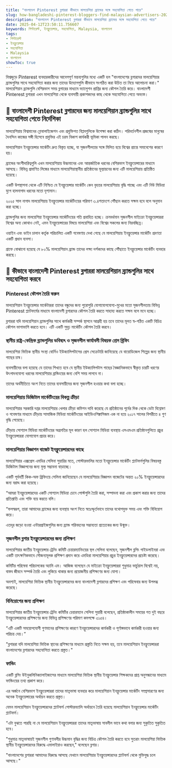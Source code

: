 ```yaml
---
title: "বাংলাদেশ Pinterest ব্লগাররা কীভাবে মালয়েশিয়া ব্র্যান্ডের সঙ্গে সহযোগিতা পেতে পারে"
slug: how-bangladeshi-pinterest-bloggers-find-malaysian-advertisers-2025-04-12
description: "বাংলাদেশ Pinterest ব্লগাররা কীভাবে মালয়েশিয়া ব্র্যান্ডের সঙ্গে সহযোগিতা পেতে পারে"
date: 2025-04-12T23:50:11.756607
keywords: পিন্টারেস্ট, ইনফ্লুয়েন্সার, সহযোগিতা, Malaysia, বাংলাদেশ
tags:
- পিন্টারেস্ট
- ইনফ্লুয়েন্সার
- সহযোগিতা
- Malaysia
- বাংলাদেশ
showToc: true
---
```


বিশ্বজুড়ে Pinterest ব্যবহারকারীদের আবেগপূর্ণ মন্তব্যগুলির মধ্যে একটি হল "বাংলাদেশের ব্লগারদের মালয়েশিয়ার ব্র্যান্ডগুলির সাথে সহযোগিতা করার জন্য তাদের উদ্যোগগুলি কীভাবে সংগঠিত করা উচিত তা নিয়ে আলোচনা করা।" মালয়েশিয়ান ব্র্যান্ডগুলি বেশিরভাগ সময় ব্লগারের মাধ্যমে ভ্যালুেশন প্রাপ্তির জন্য কৌশল তৈরি করে। বাংলাদেশী Pinterest ব্লগাররা এখন মালয়েশিয়া থেকে ব্যবসায়ী প্রকাশকদের কাছ থেকে সহযোগিতা পেতে অভ্যস্ত।



## 🎯 বাংলাদেশী Pinterest ব্লগারদের জন্য মালয়েশিয়ান ব্র্যান্ডগুলির সাথে সহযোগিতা পেতে নির্দেশিকা

মালয়েশিয়ায় বিশ্বমানের গ্লোবালাইজেশন এবং প্রযুক্তিগত বিপ্লবগুলিকে উপেক্ষা করা কঠিন। পরিবর্তনশীল প্রজন্মের মানুষের দৈনন্দিন কাজের সঙ্গী হিসেবে প্রযুক্তির এই চরম বিকাশ কার্যকরী ভূমিকা পালন করছে।


মালয়েশিয়ান ইনফ্লুয়েন্সার মার্কেটিং দ্রুত বিস্তৃত হচ্ছে, যা সৃজনশীলতার সঙ্গে মিলিত হয়ে বিশ্বের প্রান্তে সমাবেশের কারণে হয়।


ব্র্যান্ডের অংশীদারিত্বগুলি এখন মালয়েশিয়ায় উচ্চমানের এবং আন্তর্জাতিক ধরনের বেশিরভাগ ইনফ্লুয়েন্সারের মাধ্যমে আসছে। বিভিন্ন প্রমাণিত লিঙ্কের মাধ্যমে মালয়েশিয়াস্থানীয় প্রতিষ্ঠানের মূল্যায়নের জন্য এটি মালয়েশিয়ায় প্রতিষ্ঠিত হয়েছে।


একটি উপস্থাপনা থেকে এটি নিশ্চিত যে ইনফ্লুয়েন্সার মার্কেটিং কেন বৃহত্তর মালয়েশিয়ায় বৃদ্ধি পাচ্ছে এবং এটি নিউ মিডিয়া যুগে হালনাগাদ ধরনের মতো দৃশ্যমান।


২০২৫ সাল নাগাদ মালয়েশিয়ায় ইনফ্লুয়েন্সার মার্কেটিংয়ের পরিমাণ ৩.৪শতাংশে পৌঁছান করতে সক্ষম হবে বলে অনুমান করা হচ্ছে।


ব্র্যান্ডগুলির জন্য মালয়েশিয়া ইনফ্লুয়েন্সার মার্কেটিংয়ের গতি প্রবাহিত হচ্ছে। ক্রমবর্ধমান সৃজনশীল মাইক্রো ইনফ্লুয়েন্সাররা বিশ্বের অন্য কোথাও নেই, এমন ইনফ্লুয়েন্সারের বিষয়ে মালয়েশিয়া এবং বিশ্বের সকলের জন্য নিরবচ্ছিন্ন।


ওয়াইন এবং ডাইন চালান কর্তৃক পরিচালিত একটি গবেষণায় দেখা গেছে যে মালয়েশিয়ায় ইনফ্লুয়েন্সার মার্কেটিং প্রবণতা একটি প্রধান ব্যবসা।


গ্রাফে বোঝানো হয়েছে যে ৮০% মালয়েশিয়ান ব্র্যান্ড তাদের লক্ষ্য দর্শকদের কাছে পৌঁছাতে ইনফ্লুয়েন্সার মার্কেটিং ব্যবহার করছে।




## 📌 কীভাবে বাংলাদেশী Pinterest ব্লগাররা মালয়েশিয়ান ব্র্যান্ডগুলির সাথে সহযোগিতা করবে

### Pinterest কৌশল তৈরি করুন

মালয়েশিয়ান ইনফ্লুয়েন্সার মার্কেটাররা তাদের বন্ধুদের জন্য পুরোপুরি যোগাযোগযোগ্য-মুখের মতো সৃজনশীলতায় বিভিন্ন Pinterest প্ল্যাটফর্মের মাধ্যমে বাংলাদেশী ব্লগারদের কৌশল তৈরি করতে সাহায্য করতে সক্ষম বলে মনে হচ্ছে।


ব্লগাররা যদি মালয়েশিয়ান ব্র্যান্ডগুলির সাথে কার্যকরী সম্পর্ক স্থাপনে আগ্রহী হয় তবে তাদের মূলত স্ব-গঠিত একটি বিচিত্র কৌশল ভাগাভাগি করতে হবে। এটি একটি সুদৃঢ় মার্কেটিং কৌশল তৈরি করবে।


### স্থানীয় রাষ্ট্র-কেন্দ্রিক ব্র্যান্ডগুলির ভবিষ্যৎ ও সৃজনশীল কার্যাবলী বিষয়ক প্রেস ব্রিফিং

মালয়েশিয়া ভিত্তিক স্থানীয় সংস্থা বোর্নিও ইউক্যালিপটাসের প্রেস সেক্রেটারি জানিয়েছে যে বায়োডিজেল শিল্পের জন্য স্থানীয় গাছের চাষ।


ব্যবসায়ীদের বলা হয়েছে যে তাদের শিখতে হবে যে স্থানীয় ইউক্যালিপটাস গাছের বৈজ্ঞানিকভাবে স্বীকৃত চারটি ধরণের উৎপাদনযোগ্য ধরনের মালয়েশিয়ার ব্রান্ডিংয়ের জন্য বেশি সময় লাগবে না।


তাদের অর্থনীতিতে অংশ নিতে তাদের ব্যবসায়ীদের জন্য সৃজনশীল হওয়ার কথা বলা হচ্ছে।


### মালয়েশিয়ায় ডিজিটাল মার্কেটিংয়ের বিকল্প ক্রীড়া

মালয়েশিয়ার সরকারি দপ্তর মালয়েশিয়ার খেলার ক্রীড়া কমিশন দাবি করেছে যে প্রতিষ্ঠানের পূর্বের দিক থেকে ডেটা বিশ্লেষণ ও গবেষণার মাধ্যমে ক্রীড়ায় সামাজিক মিডিয়া মার্কেটিংয়ের আইডিওশিক্বাসিজম এক না হয়ে ২০১৭ সালের বিপরীতে ৪ গুণ বৃদ্ধি পেয়েছে।


ক্রীড়ায় সোশ্যাল মিডিয়া মার্কেটিংয়ের অগ্রগতির মূল কারণ হল সোশ্যাল মিডিয়া ব্যবস্থায় এসএমএম প্রতিষ্ঠানগুলিতে প্রচুর ইনফ্লুয়েন্সাররা যোগাযোগ প্রচার করে।


### মালয়েশিয়ার বিজ্ঞাপন বাজেট ইনফ্লুয়েন্সারদের কাছে

মালয়েশিয়ার এক্সপ্রেস এমডির সেলিনা সুয়ারির মতে, পোস্টারভালির মতো ইনফ্লুয়েন্সার মার্কেটিং প্ল্যাটফর্মগুলির বিষয়বস্তু ডিজিটাল বিজ্ঞাপনের জন্য মুল্য সম্ভাবনা বাড়াচ্ছে।


একটি পূর্ববর্তী কিক-অফ ব্রিফিংয়ে সেলিনা জানিয়েছেন যে মালয়েশিয়ার বিজ্ঞাপন বাজেটের অন্তত ২০% ইনফ্লুয়েন্সারদের জন্য বরাদ্দ করা হয়েছে।


“আমরা ইনফ্লুয়েন্সারদের একটি সোশ্যাল মিডিয়া চেনে পোস্টগুলি তৈরি করা, সম্পাদনা করা এবং প্রকাশ করার জন্য তাদের প্রতিশ্রুতি এবং শক্তি ব্যয় করতে বলি।


“ফলস্বরূপ, তারা আমাদের ব্র্যান্ডের জন্য ব্যবস্থায় অংশ নিতে স্বতঃস্ফূর্তভাবে তাদের যথোপযুক্ত সময় এবং শক্তি বিনিয়োগ করে।


এতদূর জড়ো হওয়া এন্টারপ্রাইজগুলির জন্য ব্র্যান্ড পরিবহনের সম্ভাব্যতা প্রত্যেকের জন্য উন্মুক্ত।


### সৃজনশীল ব্লগার ইনফ্লুয়েন্সারদের জন্য প্রশিক্ষণ

মালয়েশিয়ার জাতীয় ইনফ্লুয়েন্সার ট্রেনিং কমিটি চেয়ারম্যানিংয়ের স্থল সেলিনা বলেছেন, সৃজনশীল ব্লগিং গাইডলাইনরা এবং একটি তাৎক্ষণিকভাবে সৌজন্যমূলক প্রশিক্ষণ প্রদান করে এমডিরা মালয়েশিয়ার প্রচুর ইনফ্লুয়েন্সারদের প্রচেষ্টা করেছে।


কমিটির পরিষেবা পরিচালকের অ্যামি এম। আজিজ বলেছেন যে মাইক্রো ইনফ্লুয়েন্সাররা শুধুমাত্র ভার্চুয়াল বিশ্বেই নয়, বাস্তব জীবনে সম্পর্ক তৈরি এবং লুকিয়ে থাকার জন্য প্রয়োজনীয় প্রশিক্ষণের জন্য যোগ্য।


অবশ্যই, মালয়েশিয়া ভিত্তিক স্থানীয় ইনফ্লুয়েন্সারদের জন্য বাংলাদেশী ব্লগারদের প্রশিক্ষণ এবং পরিষেবার জন্য উপলব্ধ করেছে।


### বিনিয়োগের জন্য প্রশিক্ষণ

মালয়েশিয়ার জাতীয় ইনফ্লুয়েন্সার ট্রেনিং কমিটির চেয়ারম্যান সেলিনা সুয়ারী বলেছেন, প্রতিষ্ঠাকালীন সময়ের গত দুই বছরে ইনফ্লুয়েন্সারদের প্রশিক্ষণের জন্য বিভিন্ন প্রশিক্ষণের পরিমাণ কমপক্ষে ৩১৫৪।


“এটি একটি সময়োপযোগী গুণমানের প্রশিক্ষণের কারণে ইনফ্লুয়েন্সারদের কার্যকরী ও পূর্ণাঙ্গভাবে কার্যকরী হওয়ার জন্য পরিচয় দেয়।”


"ব্লগাররা যদি মালয়েশিয়া ভিত্তিক স্থানের প্রশিক্ষণের মাধ্যমে প্রস্তুতি নিতে সক্ষম হয়, তবে মালয়েশিয়ান ইনফ্লুয়েন্সাররা বাংলাদেশের ব্লগারদের সহযোগিতা করতে প্রস্তুত।" 


### ফান্ডিং

একটি ব্লগিং উইনুকলিনিক্যালাইজাসের মাধ্যমে মালয়েশিয়া ভিত্তিক স্থানীয় ইনফ্লুয়েন্সার শিক্ষকদের প্রাপ্ত অনুসন্ধানের মাধ্যমে ফান্ডিংয়ের তথ্য প্রকাশ করে।


এর অর্জনে বেশিরভাগ ইনফ্লুয়েন্সাররা তাদের মাতৃভাষা ব্যবহার করে মালয়েশিয়ান ইনফ্লুয়েন্সার মার্কেটিং সম্প্রসারণের জন্য অনেক ইনফ্লুয়েন্সারের অর্থায়ন করতে প্রস্তুত।


যেমন মালয়েশিয়ান ইনফ্লুয়েন্সারদের প্ল্যাটফর্ম পোস্টারভ্যালি অর্থায়নে তৈরি হয়েছে মালয়েশিয়ান ইনফ্লুয়েন্সার মার্কেটিং প্ল্যাটফর্ম।


“এটা বুঝতে পারছি না যে মালয়েশিয়ান ইনফ্লুয়েন্সাররা তাদের মাতৃভাষায় সাবলীল ভাবে কথা বলার জন্য সুকৃতিত সুকৃতিত হবে।


"শুধুমাত্র মাতৃভাষায়ই সৃজনশীল গুণাবলীর উচ্চমান বৃদ্ধির জন্য বিচিত্র কৌশল তৈরি করতে হবে সুতরাং মালয়েশিয়া ভিত্তিক স্থানীয় ইনফ্লুয়েন্সারদের বিরুদ্ধে এমালাইয়াও করছেন," বলেছেন ব্লগার।


"বাংলাদেশের ব্লগাররা আমাদের বিরুদ্ধে আসছে যেখানে মালয়েশিয়ার ইনফ্লুয়েন্সারদের প্ল্যাটফর্ম থেকে মুক্তিযুদ্ধ চলে আসছে।"